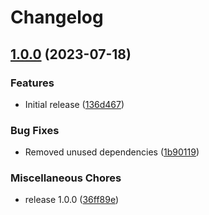 # Changelog

## [1.0.0](https://github.com/opencaves/opencaves-app/compare/v1.0.0...v1.0.0) (2023-07-18)


### Features

* Initial release ([136d467](https://github.com/opencaves/opencaves-app/commit/136d467d972d40b87287f3820b5769eeedbf0450))


### Bug Fixes

* Removed unused dependencies ([1b90119](https://github.com/opencaves/opencaves-app/commit/1b9011912df89e994f3553e22bbec3fb83c9f982))


### Miscellaneous Chores

* release 1.0.0 ([36ff89e](https://github.com/opencaves/opencaves-app/commit/36ff89ecb214d7dbb144da7c5084d7ecc7b9f364))


